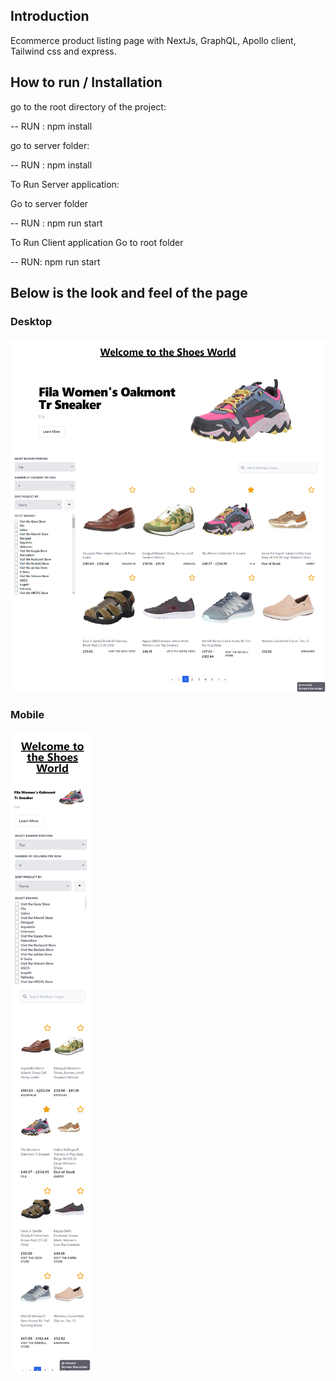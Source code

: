 ## Introduction

Ecommerce product listing page with NextJs, GraphQL, Apollo client, Tailwind css and express.

## How to run / Installation

go to the root directory of the project: 

-- RUN : npm install 

go to server folder:

-- RUN : npm install 

To Run Server application:

Go to server folder 

-- RUN : npm run start

To Run Client application
Go to root folder

-- RUN: npm run start

## Below is the look and feel of the page

### Desktop
![Desktop](https://github.com/rahullohakare20/ecommerse-graphql-nextjs/blob/main/screenshot/Desktop.png?raw=true)

### Mobile
![Mobile](https://github.com/rahullohakare20/ecommerse-graphql-nextjs/blob/main/screenshot/Mobile.png?raw=true)
